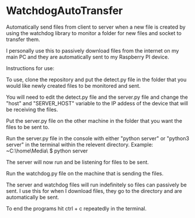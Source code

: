 # WatchdogAutoTransfer
Automatically send files from client to server when a new file is created by using the watchdog library to monitor a folder for new files and socket to transfer them.

I personally use this to passively download files from the internet on my main PC and they are automatically sent to my Raspberry PI device.

Instructions for use:

To use, clone the repository and put the detect.py file in the folder that you would like newly created files to be monitored and sent.

You will need to edit the detect.py file and the server.py file and change the "host" and "SERVER_HOST" variable to the IP addess of the device that will be receiving the files.

Put the server.py file on the other machine in the folder that you want the files to be sent to.

Run the server.py file in the console with either "python server" or "python3 server" in the terminal within the relevent directory.
Example: ~C:\home\Media\ $ python server

The server will now run and be listening for files to be sent.

Run the watchdog.py file on the machine that is sending the files.

The server and watchdog files will run indefinitely so files can passively be sent. I use this for when I download files, 
they go to the directory and are automatically be sent.

To end the programs hit ctrl + c repeatedly in the terminal.
